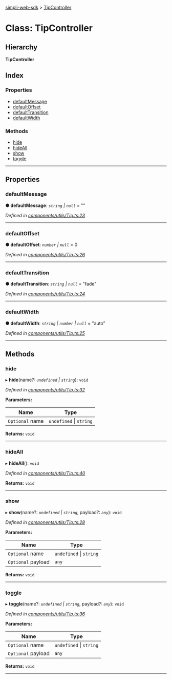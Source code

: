 [simpli-web-sdk](../README.md) > [TipController](../classes/tipcontroller.md)

# Class: TipController

## Hierarchy

**TipController**

## Index

### Properties

* [defaultMessage](tipcontroller.md#defaultmessage)
* [defaultOffset](tipcontroller.md#defaultoffset)
* [defaultTransition](tipcontroller.md#defaulttransition)
* [defaultWidth](tipcontroller.md#defaultwidth)

### Methods

* [hide](tipcontroller.md#hide)
* [hideAll](tipcontroller.md#hideall)
* [show](tipcontroller.md#show)
* [toggle](tipcontroller.md#toggle)

---

## Properties

<a id="defaultmessage"></a>

###  defaultMessage

**● defaultMessage**: *`string` \| `null`* = ""

*Defined in [components/utils/Tip.ts:23](https://github.com/simplitech/simpli-web-sdk/blob/4ed922b/src/components/utils/Tip.ts#L23)*

___
<a id="defaultoffset"></a>

###  defaultOffset

**● defaultOffset**: *`number` \| `null`* = 0

*Defined in [components/utils/Tip.ts:26](https://github.com/simplitech/simpli-web-sdk/blob/4ed922b/src/components/utils/Tip.ts#L26)*

___
<a id="defaulttransition"></a>

###  defaultTransition

**● defaultTransition**: *`string` \| `null`* = "fade"

*Defined in [components/utils/Tip.ts:24](https://github.com/simplitech/simpli-web-sdk/blob/4ed922b/src/components/utils/Tip.ts#L24)*

___
<a id="defaultwidth"></a>

###  defaultWidth

**● defaultWidth**: *`string` \| `number` \| `null`* = "auto"

*Defined in [components/utils/Tip.ts:25](https://github.com/simplitech/simpli-web-sdk/blob/4ed922b/src/components/utils/Tip.ts#L25)*

___

## Methods

<a id="hide"></a>

###  hide

▸ **hide**(name?: *`undefined` \| `string`*): `void`

*Defined in [components/utils/Tip.ts:32](https://github.com/simplitech/simpli-web-sdk/blob/4ed922b/src/components/utils/Tip.ts#L32)*

**Parameters:**

| Name | Type |
| ------ | ------ |
| `Optional` name | `undefined` \| `string` |

**Returns:** `void`

___
<a id="hideall"></a>

###  hideAll

▸ **hideAll**(): `void`

*Defined in [components/utils/Tip.ts:40](https://github.com/simplitech/simpli-web-sdk/blob/4ed922b/src/components/utils/Tip.ts#L40)*

**Returns:** `void`

___
<a id="show"></a>

###  show

▸ **show**(name?: *`undefined` \| `string`*, payload?: *`any`*): `void`

*Defined in [components/utils/Tip.ts:28](https://github.com/simplitech/simpli-web-sdk/blob/4ed922b/src/components/utils/Tip.ts#L28)*

**Parameters:**

| Name | Type |
| ------ | ------ |
| `Optional` name | `undefined` \| `string` |
| `Optional` payload | `any` |

**Returns:** `void`

___
<a id="toggle"></a>

###  toggle

▸ **toggle**(name?: *`undefined` \| `string`*, payload?: *`any`*): `void`

*Defined in [components/utils/Tip.ts:36](https://github.com/simplitech/simpli-web-sdk/blob/4ed922b/src/components/utils/Tip.ts#L36)*

**Parameters:**

| Name | Type |
| ------ | ------ |
| `Optional` name | `undefined` \| `string` |
| `Optional` payload | `any` |

**Returns:** `void`

___

